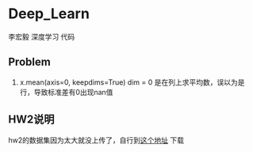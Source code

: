 # Deep_Learn
李宏毅 深度学习 代码

## Problem
1. x.mean(axis=0, keepdims=True)
dim = 0 是在列上求平均数，误以为是行，导致标准差有0出现nan值

## HW2说明
hw2的数据集因为太大就没上传了，自行到[这个地址](https://www.kaggle.com/c/ml2022spring-hw2) 下载
